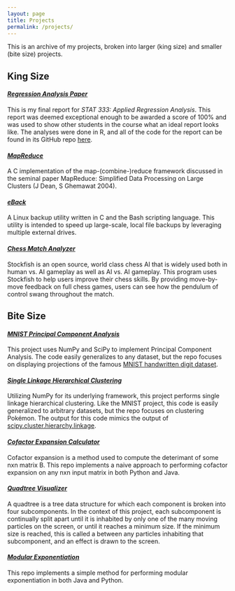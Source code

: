 ```yaml
---
layout: page
title: Projects
permalink: /projects/
---
```


This is an archive of my projects, broken into larger (king size) and smaller (bite size) projects.

## King Size

#### _[Regression Analysis Paper](https://github.com/NathanKolbow/NathanKolbow.github.io/blob/master/docs/yelp-writeup.pdf)_
This is my final report for _STAT 333: Applied Regression Analysis_.  This report was deemed exceptional enough to be awarded a score of 100% and was used to show other students in the course what an ideal report looks like.  The analyses were done in R, and all of the code for the report can be found in its GitHub repo [here]().

#### _[MapReduce](https://github.com/NathanKolbow/MapReduce)_
A C implementation of the map-(combine-)reduce framework discussed in the seminal paper MapReduce: Simplified Data Processing on Large Clusters (J Dean, S Ghemawat 2004).

#### _[eBack](https://github.com/NathanKolbow/eBack)_
A Linux backup utility written in C and the Bash scripting language.  This utility is intended to speed up large-scale, local file backups by leveraging multiple external drives.

#### _[Chess Match Analyzer](https://github.com/NathanKolbow/Chess-Match-Analyzer)_
Stockfish is an open source, world class chess AI that is widely used both in human vs. AI gameplay as well as AI vs. AI gameplay.  This program uses Stockfish to help users improve their chess skills.  By providing move-by-move feedback on full chess games, users can see how the pendulum of control swang throughout the match.


## Bite Size

#### _[MNIST Principal Component Analysis](https://github.com/NathanKolbow/MNIST_PCA)_
This project uses NumPy and SciPy to implement Principal Component Analysis.  The code easily generalizes to any dataset, but the repo focuses on displaying projections of the famous [MNIST handwritten digit dataset](http://yann.lecun.com/exdb/mnist/).

#### _[Single Linkage Hierarchical Clustering](https://github.com/nathankolbow/singlelinkage)_
Utilizing NumPy for its underlying framework, this project performs single linkage hierarchical clustering.  Like the MNIST project, this code is easily generalized to arbitrary datasets, but the repo focuses on clustering Pokémon.  The output for this code mimics the output of [scipy.cluster.hierarchy.linkage](https://docs.scipy.org/doc/scipy/reference/generated/scipy.cluster.hierarchy.linkage.html).

#### _[Cofactor Expansion Calculator](https://github.com/NathanKolbow/Determinant-Calculator)_
Cofactor expansion is a method used to compute the deterimant of some nxn matrix B.  This repo implements a naive approach to performing cofactor expansion on any nxn input matrix in both Python and Java.

#### _[Quadtree Visualizer](https://github.com/NathanKolbow/Quadtree-Visualizer)_
A quadtree is a tree data structure for which each component is broken into four subcomponents.  In the context of this project, each subcomponent is continually split apart until it is inhabited by only one of the many moving particles on the screen, or until it reaches a minimum size.  If the minimum size is reached, this is called a between any particles inhabiting that subcomponent, and an effect is drawn to the screen.

#### _[Modular Exponentiation](https://github.com/NathanKolbow/Modular-Exponentiator)_
This repo implements a simple method for performing modular exponentiation in both Java and Python.



